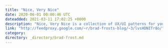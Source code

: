 ```yaml
---
title: "Nice, Very Nice"
date: 2020-06-01 00:00:46 UTC
dateadded: 2021-03-11 17:02:25 +0000
description: "Nice, Very Nice is a collection of UX/UI patterns for your inspiration."
link: "http://feedproxy.google.com/~r/brad-frosts-blog/~3/lvsHDNITr8o/"
category:
directory: _directory/brad-frost.md
---
```

